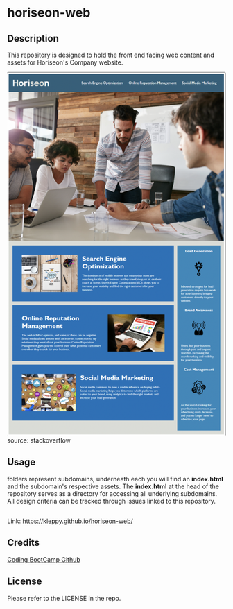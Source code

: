 # horiseon-web

## Description

This repository is designed to hold the front end facing web content and assets for Horiseon's Company website.

![Alt text](assets/images/horiseon-screenshot.jpg?raw=true "Horiseon frontpage") 
source: stackoverflow 


## Usage

folders represent subdomains, underneath each you will find an **index.html** and the subdomain's respective assets. 
The  **index.html**  at the head of the repository serves as a directory for accessing all underlying subdomains. All 
design criteria can be tracked through issues linked to this repository. 


## 
Link: https://kleppy.github.io/horiseon-web/

## Credits

[Coding BootCamp Github](https://github.com/coding-boot-camp/urban-octo-telegram)

## License

Please refer to the LICENSE in the repo.
